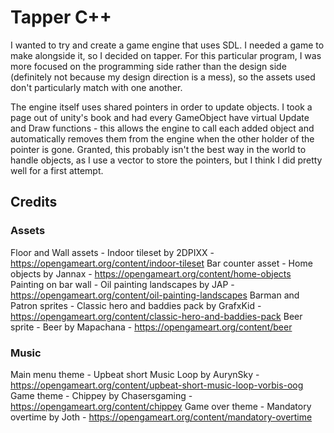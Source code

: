 # Tapper C++
I wanted to try and create a game engine that uses SDL. I needed a game to make alongside it, so I decided on tapper. For this particular program, I was more focused on the programming side rather than the design side (definitely not because my design direction is a mess), so the assets used don't particularly match with one another.

The engine itself uses shared pointers in order to update objects. I took a page out of unity's book and had every GameObject have virtual Update and Draw functions - this allows the engine to call each added object and automatically removes them from the engine when the other holder of the pointer is gone. Granted, this probably isn't the best way in the world to handle objects, as I use a vector to store the pointers, but I think I did pretty well for a first attempt.

## Credits
### Assets
Floor and Wall assets - Indoor tileset by 2DPIXX - https://opengameart.org/content/indoor-tileset
Bar counter asset - Home objects by Jannax - https://opengameart.org/content/home-objects
Painting on bar wall - Oil painting landscapes by JAP - https://opengameart.org/content/oil-painting-landscapes
Barman and Patron sprites - Classic hero and baddies pack by GrafxKid - https://opengameart.org/content/classic-hero-and-baddies-pack
Beer sprite - Beer by Mapachana - https://opengameart.org/content/beer

### Music
Main menu theme - Upbeat short Music Loop by AurynSky - https://opengameart.org/content/upbeat-short-music-loop-vorbis-oog
Game theme - Chippey by Chasersgaming - https://opengameart.org/content/chippey
Game over theme - Mandatory overtime by Joth - https://opengameart.org/content/mandatory-overtime
